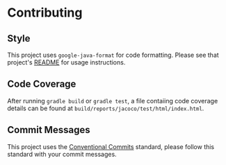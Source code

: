 # Contributing

## Style

This project uses `google-java-format` for code formatting. Please see that project's [README](https://github.com/google/google-java-format#using-the-formatter) for usage instructions.

## Code Coverage

After running `gradle build` or `gradle test`, a file contaiing code coverage details can be found at `build/reports/jacoco/test/html/index.html`.

## Commit Messages

This project uses the [Conventional Commits](https://www.conventionalcommits.org/en/v1.0.0-beta.2/#summary) standard, please follow this standard with your commit messages.
